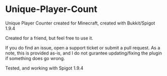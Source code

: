 # Unique-Player-Count
Unique Player Counter created for Minecraft, created with Bukkit/Spigot 1.9.4

Created for a friend, but feel free to use it.

If you do find an issue, open a support ticket or submit a pull request. As a note, this is provided as-is, and I do not gurantee updating/fixing the plugin if something does go wrong.

Tested, and working with Spigot 1.9.4
